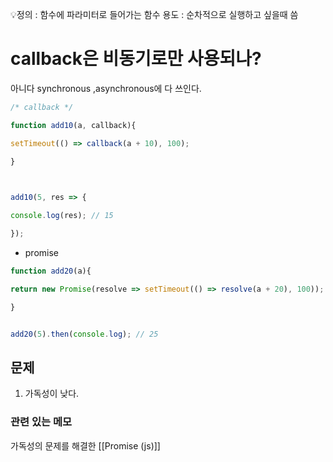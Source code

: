 💡정의 : 함수에 파라미터로 들어가는 함수
용도 : 순차적으로 실행하고 싶을때 씀

# callback은 비동기로만 사용되나?
아니다 synchronous ,asynchronous에 다 쓰인다. 


```js
/* callback */

function add10(a, callback){

setTimeout(() => callback(a + 10), 100);

}

​

add10(5, res => {

console.log(res); // 15

});
```

- promise 

```js
function add20(a){

return new Promise(resolve => setTimeout(() => resolve(a + 20), 100));

}


add20(5).then(console.log); // 25
```

## 문제
1. 가독성이 낮다.


### 관련 있는 메모
가독성의 문제를 해결한 [[Promise (js)]]
